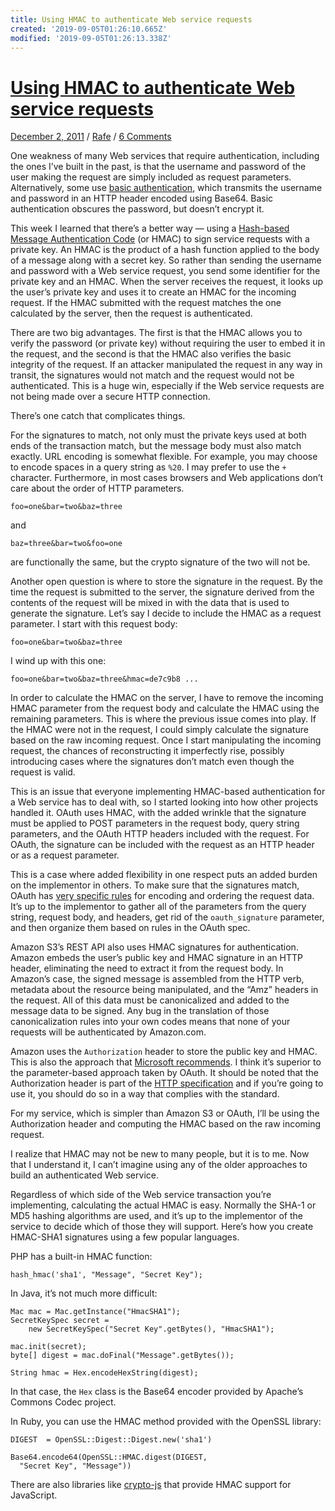 ```yaml
---
title: Using HMAC to authenticate Web service requests
created: '2019-09-05T01:26:10.665Z'
modified: '2019-09-05T01:26:13.338Z'
---
```


# [Using HMAC to authenticate Web service requests](http://rc3.org/2011/12/02/using-hmac-to-authenticate-web-service-requests/ "Using HMAC to authenticate Web service requests")

[December 2, 2011](http://rc3.org/2011/12/02/using-hmac-to-authenticate-web-service-requests/ "Using HMAC to authenticate Web service requests") / [Rafe](http://rc3.org/author/admin/ "Posts by Rafe") / [6 Comments](http://rc3.org/2011/12/02/using-hmac-to-authenticate-web-service-requests/#comments)

One weakness of many Web services that require authentication, including the ones I’ve built in the past, is that the username and password of the user making the request are simply included as request parameters. Alternatively, some use [basic authentication](https://en.wikipedia.org/wiki/Basic_access_authentication), which transmits the username and password in an HTTP header encoded using Base64. Basic authentication obscures the password, but doesn’t encrypt it.

This week I learned that there’s a better way — using a [Hash\-based Message Authentication Code](https://en.wikipedia.org/wiki/HMAC) (or HMAC) to sign service requests with a private key. An HMAC is the product of a hash function applied to the body of a message along with a secret key. So rather than sending the username and password with a Web service request, you send some identifier for the private key and an HMAC. When the server receives the request, it looks up the user’s private key and uses it to create an HMAC for the incoming request. If the HMAC submitted with the request matches the one calculated by the server, then the request is authenticated.

There are two big advantages. The first is that the HMAC allows you to verify the password (or private key) without requiring the user to embed it in the request, and the second is that the HMAC also verifies the basic integrity of the request. If an attacker manipulated the request in any way in transit, the signatures would not match and the request would not be authenticated. This is a huge win, especially if the Web service requests are not being made over a secure HTTP connection.

There’s one catch that complicates things.

For the signatures to match, not only must the private keys used at both ends of the transaction match, but the message body must also match exactly. URL encoding is somewhat flexible. For example, you may choose to encode spaces in a query string as `%20`. I may prefer to use the `+` character. Furthermore, in most cases browsers and Web applications don’t care about the order of HTTP parameters.

```
foo=one&bar=two&baz=three

```

and

```
baz=three&bar=two&foo=one

```

are functionally the same, but the crypto signature of the two will not be.

Another open question is where to store the signature in the request. By the time the request is submitted to the server, the signature derived from the contents of the request will be mixed in with the data that is used to generate the signature. Let’s say I decide to include the HMAC as a request parameter. I start with this request body:

```
foo=one&bar=two&baz=three

```

I wind up with this one:

```
foo=one&bar=two&baz=three&hmac=de7c9b8 ...

```

In order to calculate the HMAC on the server, I have to remove the incoming HMAC parameter from the request body and calculate the HMAC using the remaining parameters. This is where the previous issue comes into play. If the HMAC were not in the request, I could simply calculate the signature based on the raw incoming request. Once I start manipulating the incoming request, the chances of reconstructing it imperfectly rise, possibly introducing cases where the signatures don’t match even though the request is valid.

This is an issue that everyone implementing HMAC\-based authentication for a Web service has to deal with, so I started looking into how other projects handled it. OAuth uses HMAC, with the added wrinkle that the signature must be applied to POST parameters in the request body, query string parameters, and the OAuth HTTP headers included with the request. For OAuth, the signature can be included with the request as an HTTP header or as a request parameter.

This is a case where added flexibility in one respect puts an added burden on the implementor in others. To make sure that the signatures match, OAuth has [very specific rules](https://oauth.net/core/1.0a/#anchor13) for encoding and ordering the request data. It’s up to the implementor to gather all of the parameters from the query string, request body, and headers, get rid of the `oauth_signature` parameter, and then organize them based on rules in the OAuth spec.

Amazon S3’s REST API also uses HMAC signatures for authentication. Amazon embeds the user’s public key and HMAC signature in an HTTP header, eliminating the need to extract it from the request body. In Amazon’s case, the signed message is assembled from the HTTP verb, metadata about the resource being manipulated, and the “Amz” headers in the request. All of this data must be canonicalized and added to the message data to be signed. Any bug in the translation of those canonicalization rules into your own codes means that none of your requests will be authenticated by Amazon.com.

Amazon uses the `Authorization` header to store the public key and HMAC. This is also the approach that [Microsoft recommends](https://msdn.microsoft.com/en-us/library/dd203052.aspx). I think it’s superior to the parameter\-based approach taken by OAuth. It should be noted that the Authorization header is part of the [HTTP specification](https://www.w3.org/Protocols/rfc2616/rfc2616-sec14.html) and if you’re going to use it, you should do so in a way that complies with the standard.

For my service, which is simpler than Amazon S3 or OAuth, I’ll be using the Authorization header and computing the HMAC based on the raw incoming request.

I realize that HMAC may not be new to many people, but it is to me. Now that I understand it, I can’t imagine using any of the older approaches to build an authenticated Web service.

Regardless of which side of the Web service transaction you’re implementing, calculating the actual HMAC is easy. Normally the SHA\-1 or MD5 hashing algorithms are used, and it’s up to the implementor of the service to decide which of those they will support. Here’s how you create HMAC\-SHA1 signatures using a few popular languages.

PHP has a built\-in HMAC function:

```
hash_hmac('sha1', "Message", "Secret Key");

```

In Java, it’s not much more difficult:

```
Mac mac = Mac.getInstance("HmacSHA1");
SecretKeySpec secret =
    new SecretKeySpec("Secret Key".getBytes(), "HmacSHA1");

mac.init(secret);
byte[] digest = mac.doFinal("Message".getBytes());

String hmac = Hex.encodeHexString(digest);

```

In that case, the `Hex` class is the Base64 encoder provided by Apache’s Commons Codec project.

In Ruby, you can use the HMAC method provided with the OpenSSL library:

```
DIGEST  = OpenSSL::Digest::Digest.new('sha1')

Base64.encode64(OpenSSL::HMAC.digest(DIGEST,
  "Secret Key", "Message"))

```

There are also libraries like [crypto\-js](https://code.google.com/p/crypto-js/) that provide HMAC support for JavaScript.


